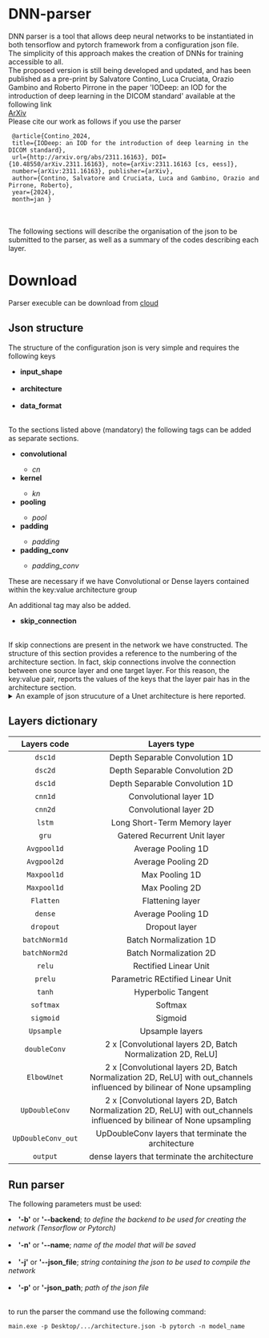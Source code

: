 # DNN-parser
DNN parser is a tool that allows deep neural networks to be instantiated in both tensorflow and pytorch framework from a configuration json file. 
<br>The simplicity of this approach makes the creation of DNNs for training accessible to all. 
<br>The proposed version is still being developed and updated, and has been published as a pre-print by Salvatore Contino, Luca Cruciata, Orazio Gambino and Roberto Pirrone in the paper 'IODeep: an IOD for the introduction of deep learning in the DICOM standard' available at the following link<br>
[ArXiv](https://arxiv.org/abs/2311.16163)
<br>
Please cite our work as follows if you use the parser 
```
 @article{Contino_2024,
 title={IODeep: an IOD for the introduction of deep learning in the DICOM standard},
 url={http://arxiv.org/abs/2311.16163}, DOI={10.48550/arXiv.2311.16163}, note={arXiv:2311.16163 [cs, eess]},
 number={arXiv:2311.16163}, publisher={arXiv},
 author={Contino, Salvatore and Cruciata, Luca and Gambino, Orazio and Pirrone, Roberto},
 year={2024},
 month=jan }

```

<br><br>The following sections will describe the organisation of the json to be submitted to the parser, as well as a summary of the codes describing each layer. 

# Download
Parser execuble can be download from [cloud]([https://cloud.unipa.it/index.php/s/XXG9fntDVrdkJvR](https://unipa-my.sharepoint.com/:f:/g/personal/salvatore_contino01_unipa_it/EgedP9xYhD9ErkVJAxvF0jwB3m6yMGA9sTn_TzO5Xf21jQ?e=zCvWKW))


## Json structure
The structure of the configuration json is very simple and requires the following keys <br>

<ul>
  <strong><li>input_shape</li></strong><br></strong>
  <strong><li>architecture</li></strong><br></strong>
  <strong><li>data_format</li></strong><br></strong>
</ul>

To the sections listed above (mandatory) the following tags can be added as separate sections. 
<ul>
  <strong><li> convolutional </li></strong>
  <ul>
      <em><li>cn</li></em>
  </ul>
  <strong><li>kernel</li></strong>
    <ul>
      <em><li>kn</li></em>
  </ul>
  <strong><li>pooling</li></strong>
    <ul>
      <em><li>pool</li></em>
  </ul>
  <strong><li>padding</li></strong>
    <ul>
      <em><li>padding</li></em>
  </ul>
  <strong><li>padding_conv</li></strong>
    <ul>
      <em><li>padding_conv</li></em>
  </ul>
</ul>
These are necessary if we have Convolutional or Dense layers contained within the key:value architecture group 

An additional tag may also be added. 
<ul>
  <strong><li>skip_connection</li></strong><br>
</ul>
If skip connections are present in the network we have constructed. The structure of this section provides a reference to the numbering of the architecture section. In fact, skip connections involve the connection between one source layer and one target layer. For this reason, the key:value pair, reports the values of the keys that the layer pair has in the architecture section.

<br>

<details>  

  <summary>An example of json strucuture of a Unet architecture is here reported.</summary>
  
```
{
    "input_shape": {
        "input_shape0": 224,
        "input_shape1": 224,
        "input_shape2": 3,
        "label_shape": 1
    },
    "architecture": {
        "1": "doubleConv",
        "2": "Maxpool2d",
        "3": "doubleConv",
        "4": "Maxpool2d",
        "5": "doubleConv",
        "6": "Maxpool2d",
        "7": "doubleConv",
        "8": "Maxpool2d",
        "9": "ElbowUNet",
        "10": "Upsample",
        "11": "UpDoubleConv",
        "12": "Upsample",
        "13": "UpDoubleConv",
        "14": "Upsample",
        "15": "UpDoubleConv",
        "16": "Upsample",
        "17": "UpDoubleConv_out",
        "18": "cnn2d"
    },
    "convolutional": {
        "cn1": 64,
        "cn2": 128,
        "cn3": 256,
        "cn4": 512,
        "cn5": 1024,
        "cn6": 512,
        "cn7": 256,
        "cn8": 128,
        "cn9": 64, 
        "cn10": 1
    },
    "kernel": {
        "kernel1": 3,
        "kernel2": 3,
        "kernel3": 3,
        "kernel4": 3,
        "kernel5": 3,
        "kernel6": 3,
        "kernel7": 3,
        "kernel8": 3,
        "kernel9": 3,
        "kernel10": 1
    },
    "pooling": {
        "pool1": 2,
        "pool2": 2,
        "pool3": 2,
        "pool4": 2
    },
    "stride": {
        "stride": 1
    },
    "padding": {
        "padding": 1
    },
    "padding_conv":{
        "padding_conv": 0
    },
    "skip_connection": {
        "1": "16",
        "3": "14",
        "5": "12",
        "7": "10"
    },
    "data_format": {
        "data_format":"channels_last"
    }
}
```

</details>

## Layers dictionary
|Layers code |Layers type|
| :---:   | :---: |
| `dsc1d` | Depth Separable Convolution 1D |
| `dsc2d` | Depth Separable Convolution 2D |
| `dsc1d` | Depth Separable Convolution 1D |
| `cnn1d` | Convolutional layer 1D |
| `cnn2d` | Convolutional layer 2D |
| `lstm` | Long Short-Term Memory layer |
| `gru` | Gatered Recurrent Unit layer  |
| `Avgpool1d` |  Average Pooling 1D  |
| `Avgpool2d` |  Average Pooling 2D  |
| `Maxpool1d` |  Max Pooling 1D   |
| `Maxpool1d` |  Max Pooling 2D   |
| `Flatten` |  Flattening layer  |
| `dense` |  Average Pooling 1D  |
| `dropout` |  Dropout layer  |
| `batchNorm1d` |  Batch Normalization 1D  |
| `batchNorm2d` |  Batch Normalization 2D  |
| `relu` |  Rectified Linear Unit  |
| `prelu` | Parametric REctified Linear Unit |
| `tanh` | Hyperbolic Tangent |
| `softmax` | Softmax |
| `sigmoid` | Sigmoid  |
| `Upsample` | Upsample layers |
| `doubleConv` | 2 x [Convolutional layers 2D, Batch Normalization 2D, ReLU] |
| `ElbowUnet` | 2 x [Convolutional layers 2D, Batch Normalization 2D, ReLU] with out_channels influenced by bilinear of None upsampling |
| `UpDoubleConv` | 2 x [Convolutional layers 2D, Batch Normalization 2D, ReLU] with out_channels influenced by bilinear of None upsampling |
| `UpDoubleConv_out` | UpDoubleConv layers that terminate the architecture |
| `output` | dense layers that terminate the architecture |


## Run parser 

The following parameters must be used: 
<li><strong>'-b'</strong> or <strong>'--backend</strong>; <em>to define the backend to be used for creating the network (Tensorflow or Pytorch)</em> </li><br>
<li><strong>'-n'</strong> or <strong>'--name</strong>; <em>name of the model that will be saved</em></li><br>
<li><strong>'-j'</strong> or <strong>'--json_file</strong>; <em>string containing the json to be used to compile the network</em> </li><br>
<li><strong>'-p'</strong> or <strong>'-json_path</strong>; <em>path of the json file</em></li><br>

to run the parser the command use the following command:
```
main.exe -p Desktop/.../architecture.json -b pytorch -n model_name
```
